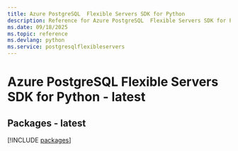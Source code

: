 ```yaml
---
title: Azure PostgreSQL  Flexible Servers SDK for Python
description: Reference for Azure PostgreSQL  Flexible Servers SDK for Python
ms.date: 09/18/2025
ms.topic: reference
ms.devlang: python
ms.service: postgresqlflexibleservers
---
```

# Azure PostgreSQL  Flexible Servers SDK for Python - latest
## Packages - latest
[!INCLUDE [packages](postgresql--flexible-servers-index.md)]